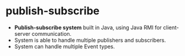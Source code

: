 ﻿# publish-subscribe
 
 * <b>Publish-subscribe system</b> built in Java, using Java RMI for client-server communication.
 * System is able to handle multiple publishers and subscribers.
 * System can handle multiple Event types.
